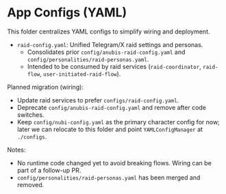 # App Configs (YAML)

This folder centralizes YAML configs to simplify wiring and deployment.

- `raid-config.yaml`: Unified Telegram/X raid settings and personas.
  - Consolidates prior `config/anubis-raid-config.yaml` and `config/personalities/raid-personas.yaml`.
  - Intended to be consumed by raid services (`raid-coordinator`, `raid-flow`, `user-initiated-raid-flow`).

Planned migration (wiring):
- Update raid services to prefer `configs/raid-config.yaml`.
- Deprecate `config/anubis-raid-config.yaml` and remove after code switches.
- Keep `config/nubi-config.yaml` as the primary character config for now; later we can relocate to this folder and point `YAMLConfigManager` at `./configs`.

Notes:
- No runtime code changed yet to avoid breaking flows. Wiring can be part of a follow-up PR.
- `config/personalities/raid-personas.yaml` has been merged and removed.
